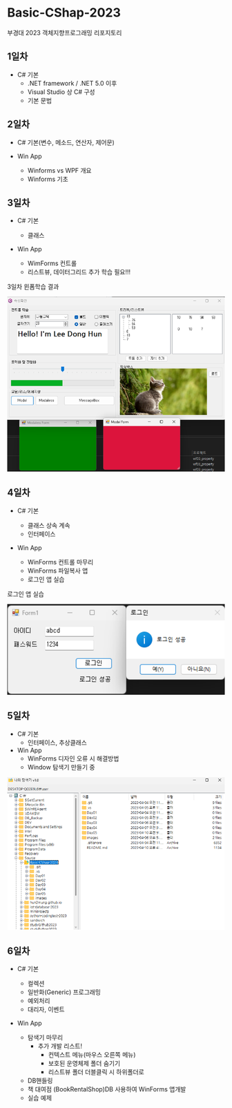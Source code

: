 # Basic-CShap-2023
부경대 2023 객체지향프로그래밍 리포지토리

## 1일차
- C# 기본
    - .NET framework / .NET 5.0 이후
    - Visual Studio 상 C# 구성
    - 기본 문법

## 2일차
- C# 기본(변수, 메소드, 연산자, 제어문)

- Win App
    - Winforms vs WPF 개요
    - Winforms 기초

## 3일차
- C# 기본
    - 클래스

- Win App
    - WimForms 컨트롤
    - 리스트뷰, 데이터그리드 추가 학습 필요!!!


3일차 윈폼학습 결과

<img src = "https://raw.githubusercontent.com/hun2mung/Basic-CShap-2023/main/images/day03-image.png" width = "600">

## 4일차
- C# 기본
    - 클래스 상속 계속
    - 인터페이스

- Win App
    - WinForms 컨트롤 마무리
    - WinForms 파일복사 앱
    - 로그인 앱 실습

로그인 앱 실습

<img src = "https://raw.githubusercontent.com/hun2mung/Basic-CShap-2023/main/images/day05-login.png" width = "600">


## 5일차
- C# 기본
    - 인터페이스, 추상클래스
- Win App
    - WinForms 디자인 오류 시 해결방법
    - Window 탐색기 만들기 중
<img src = "https://raw.githubusercontent.com/hun2mung/Basic-CShap-2023/main/images/day06-searcher.png" width = "600">

## 6일차
- C# 기본
    - 컬렉션
    - 일반화(Generic) 프로그래밍
    - 예외처리
    - 대리자, 이벤트

- Win App
    - 탐색기 마무리
        - 추가 개발 리스트!
            - 컨텍스트 메뉴(마우스 오른쪽 메뉴)
            - 보호된 운영체제 폴더 숨기기
            - 리스트뷰 폴더 더블클릭 시 하위폴더로
    - DB핸들링
    - 책 대여점 (BookRentalShop)DB 사용하여 WinForms 앱개발
    - 실습 예제